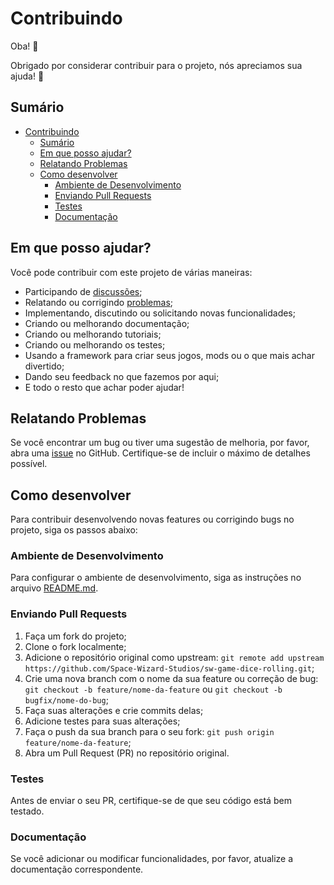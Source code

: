 # Contribuindo

Oba! 🎉

Obrigado por considerar contribuir para o projeto, nós apreciamos sua ajuda! 🎉

## Sumário

- [Contribuindo](#contribuindo)
  - [Sumário](#sumário)
  - [Em que posso ajudar?](#em-que-posso-ajudar)
  - [Relatando Problemas](#relatando-problemas)
  - [Como desenvolver](#como-desenvolver)
    - [Ambiente de Desenvolvimento](#ambiente-de-desenvolvimento)
    - [Enviando Pull Requests](#enviando-pull-requests)
    - [Testes](#testes)
    - [Documentação](#documentação)

## Em que posso ajudar?

Você pode contribuir com este projeto de várias maneiras:

- Participando de [discussões](https://github.com/Space-Wizard-Studios/sw-game-dice-rolling/discussions);
- Relatando ou corrigindo [problemas](https://github.com/Space-Wizard-Studios/sw-game-dice-rolling/issues);
- Implementando, discutindo ou solicitando novas funcionalidades;
- Criando ou melhorando documentação;
- Criando ou melhorando tutoriais;
- Criando ou melhorando os testes;
- Usando a framework para criar seus jogos, mods ou o que mais achar divertido;
- Dando seu feedback no que fazemos por aqui;
- E todo o resto que achar poder ajudar!

## Relatando Problemas

Se você encontrar um bug ou tiver uma sugestão de melhoria, por favor, abra uma [issue](https://github.com/Space-Wizard-Studios/sw-game-dice-roll/issues) no GitHub. Certifique-se de incluir o máximo de detalhes possível.

## Como desenvolver

Para contribuir desenvolvendo novas features ou corrigindo bugs no projeto, siga os passos abaixo:

### Ambiente de Desenvolvimento

Para configurar o ambiente de desenvolvimento, siga as instruções no arquivo [README.md](README.md).

### Enviando Pull Requests

1. Faça um fork do projeto;
2. Clone o fork localmente;
3. Adicione o repositório original como upstream: `git remote add upstream https://github.com/Space-Wizard-Studios/sw-game-dice-rolling.git`;
4. Crie uma nova branch com o nome da sua feature ou correção de bug: `git checkout -b feature/nome-da-feature` ou `git checkout -b bugfix/nome-do-bug`;
5. Faça suas alterações e crie commits delas;
6. Adicione testes para suas alterações;
7. Faça o push da sua branch para o seu fork: `git push origin feature/nome-da-feature`;
8. Abra um Pull Request (PR) no repositório original.

### Testes

Antes de enviar o seu PR, certifique-se de que seu código está bem testado.

### Documentação

Se você adicionar ou modificar funcionalidades, por favor, atualize a documentação correspondente.
